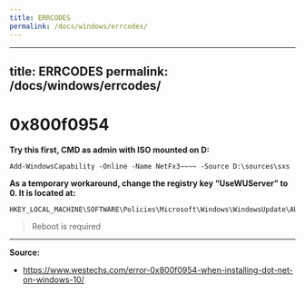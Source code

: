 ```yaml
---
title: ERRCODES
permalink: /docs/windows/errcodes/
---
```

---
title: ERRCODES
permalink: /docs/windows/errcodes/
---

# 0x800f0954

**Try this first, CMD as admin with ISO mounted on D:**
```
Add-WindowsCapability -Online -Name NetFx3~~~~ -Source D:\sources\sxs
```

**As a temporary workaround, change the registry key “UseWUServer” to 0. It is located at:**
```
HKEY_LOCAL_MACHINE\SOFTWARE\Policies\Microsoft\Windows\WindowsUpdate\AU
```

>Reboot is required

***
**Source:**
* https://www.westechs.com/error-0x800f0954-when-installing-dot-net-on-windows-10/
